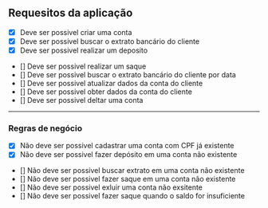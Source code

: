 ## Requesitos da aplicação

- [x] Deve ser possivel criar uma conta
- [x] Deve ser possivel buscar o extrato bancário do cliente
- [x] Deve ser possivel realizar um deposito
- [] Deve ser possivel realizar um saque
- [] Deve ser possivel buscar o extrato bancário do cliente por data
- [] Deve ser possivel atualizar dados da conta do cliente
- [] Deve ser possivel obter dados da conta do cliente
- [] Deve ser possivel deltar uma conta

---

### Regras de negócio

- [x] Não deve ser possivel cadastrar uma conta com CPF já existente
- [x] Não deve ser possivel fazer depósito em uma conta não existente
- [] Não deve ser possivel buscar extrato em uma conta não existente
- [] Não deve ser possivel fazer saque em uma conta não existente
- [] Não deve ser possivel exluir uma conta não exsitente
- [] Não deve ser possivel fazer saque quando o saldo for insuficiente